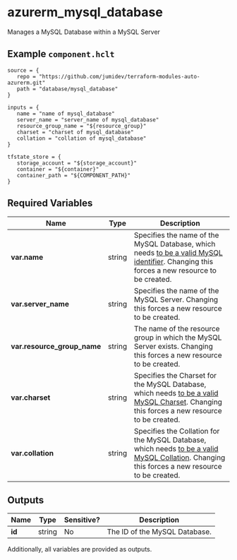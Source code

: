 # azurerm_mysql_database

Manages a MySQL Database within a MySQL Server

## Example `component.hclt`

```hcl
source = {
   repo = "https://github.com/jumidev/terraform-modules-auto-azurerm.git" 
   path = "database/mysql_database" 
}

inputs = {
   name = "name of mysql_database" 
   server_name = "server_name of mysql_database" 
   resource_group_name = "${resource_group}" 
   charset = "charset of mysql_database" 
   collation = "collation of mysql_database" 
}

tfstate_store = {
   storage_account = "${storage_account}" 
   container = "${container}" 
   container_path = "${COMPONENT_PATH}" 
}

```

## Required Variables

| Name | Type |  Description |
| ---- | --------- |  ----------- |
| **var.name** | string |  Specifies the name of the MySQL Database, which needs [to be a valid MySQL identifier](https://dev.mysql.com/doc/refman/5.7/en/identifiers.html). Changing this forces a new resource to be created. | 
| **var.server_name** | string |  Specifies the name of the MySQL Server. Changing this forces a new resource to be created. | 
| **var.resource_group_name** | string |  The name of the resource group in which the MySQL Server exists. Changing this forces a new resource to be created. | 
| **var.charset** | string |  Specifies the Charset for the MySQL Database, which needs [to be a valid MySQL Charset](https://dev.mysql.com/doc/refman/5.7/en/charset-charsets.html). Changing this forces a new resource to be created. | 
| **var.collation** | string |  Specifies the Collation for the MySQL Database, which needs [to be a valid MySQL Collation](https://dev.mysql.com/doc/refman/5.7/en/charset-mysql.html). Changing this forces a new resource to be created. | 



## Outputs

| Name | Type | Sensitive? | Description |
| ---- | ---- | --------- | --------- |
| **id** | string | No  | The ID of the MySQL Database. | 

Additionally, all variables are provided as outputs.
